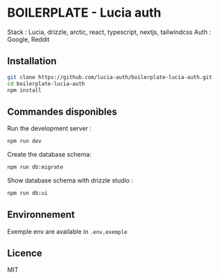# BOILERPLATE - Lucia auth

Stack : Lucia, drizzle, arctic, react, typescript, nextjs, tailwindcss
Auth : Google, Reddit

## Installation

```bash
git clone https://github.com/lucia-auth/boilerplate-lucia-auth.git
cd boilerplate-lucia-auth
npm install
```

## Commandes disponibles

Run the development server :

```bash
npm run dev
```

Create the database schema:

```bash
npm run db:migrate
```

Show database schema with drizzle studio :

```bash
npm run db:ui
```

## Environnement

Exemple env are available in `.env.exemple`

## Licence

MIT
